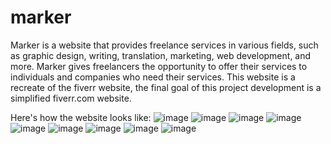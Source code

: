 # marker
Marker is a website that provides freelance services in various fields, such as graphic design, writing, translation, marketing, web development, and more. Marker gives freelancers the opportunity to offer their services to individuals and companies who need their services. This website is a recreate of the fiverr website, the final goal of this project development is a simplified fiverr.com website.

Here's how the website looks like:
![image](https://github.com/zetashbrn/marker/assets/111561157/ccfa41e4-d295-4fd3-933f-0a5e2625bd07)
![image](https://github.com/zetashbrn/marker/assets/111561157/f966bd4f-e4b3-45ce-9285-5d4820f25f96)
![image](https://github.com/zetashbrn/marker/assets/111561157/6d168a4e-f6bb-4547-906b-7f0b9523128d)
![image](https://github.com/zetashbrn/marker/assets/111561157/465b4ab1-662a-4cf1-951a-7cefb9d56138)
![image](https://github.com/zetashbrn/marker/assets/111561157/ab7413ad-ba67-46cd-8779-84fe76c3821f)
![image](https://github.com/zetashbrn/marker/assets/111561157/321cf129-ac68-4bf9-b0e6-bd444effb293)
![image](https://github.com/zetashbrn/marker/assets/111561157/21192873-d076-4532-af5a-05c7816678d2)
![image](https://github.com/zetashbrn/marker/assets/111561157/be654837-8b28-45c7-a698-aacd780e3a39)
![image](https://github.com/zetashbrn/marker/assets/111561157/f03eb1a9-a0ec-4b85-9d1e-cad61cb7b854)
